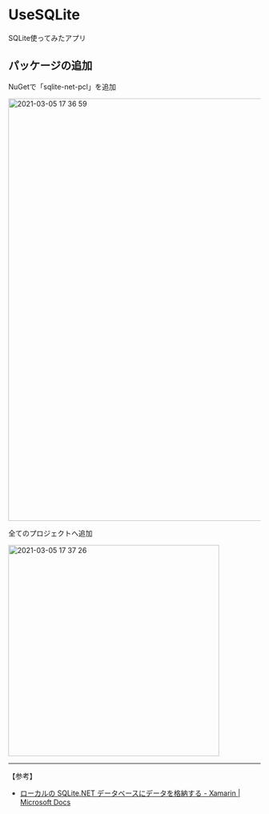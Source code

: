 # UseSQLite

SQLite使ってみたアプリ

## パッケージの追加

NuGetで「sqlite-net-pcl」を追加

<img width="842" alt=" 2021-03-05 17 36 59" src="https://user-images.githubusercontent.com/12977376/110089466-805ebe00-7dd9-11eb-8392-02bb908e119b.png">



全てのプロジェクトへ追加

<img width="421" alt=" 2021-03-05 17 37 26" src="https://user-images.githubusercontent.com/12977376/110089472-82288180-7dd9-11eb-8e24-54ece958aed0.png">



---

【参考】

- [ローカルの SQLite.NET データベースにデータを格納する - Xamarin | Microsoft Docs](https://docs.microsoft.com/ja-jp/xamarin/get-started/quickstarts/database?pivots=macos)

